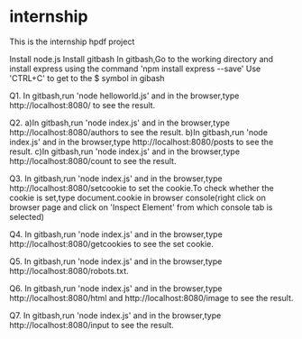 # internship
This is the internship hpdf project

Install node.js
Install gitbash
In gitbash,Go to the working directory and install express using the command 'npm install express --save'
Use 'CTRL+C' to get to the $ symbol in gibash

Q1. In gitbash,run 'node helloworld.js' and in the browser,type http://localhost:8080/ to see the result.

Q2. a)In gitbash,run 'node index.js' and in the browser,type http://localhost:8080/authors to see the result. 
    b)In gitbash,run 'node index.js' and in the browser,type http://localhost:8080/posts to see the result.
    c)In gitbash,run 'node index.js' and in the browser,type http://localhost:8080/count to see the result. 

Q3. In gitbash,run 'node index.js' and in the browser,type http://localhost:8080/setcookie to set the cookie.To check whether the cookie is set,type document.cookie in browser console(right click on browser page and click on 'Inspect Element' from which console tab is selected) 

Q4. In gitbash,run 'node index.js' and in the browser,type http://localhost:8080/getcookies to see the set cookie.

Q5. In gitbash,run 'node index.js' and in the browser,type http://localhost:8080/robots.txt.

Q6. In gitbash,run 'node index.js' and in the browser,type http://localhost:8080/html and http://localhost:8080/image to see the result.

Q7. In gitbash,run 'node index.js' and in the browser,type http://localhost:8080/input to see the result.
